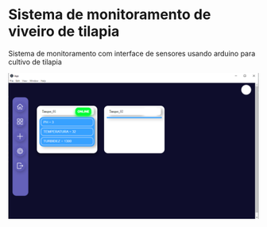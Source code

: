 # Sistema de monitoramento de viveiro de tilapia
 Sistema de monitoramento com interface de sensores usando arduino para cultivo de tilapia


<img src="/imagens_projeto/tela_inicial.png">